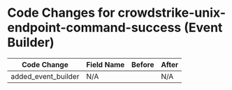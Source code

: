 # Code Changes for crowdstrike-unix-endpoint-command-success (Event Builder)

| Code Change | Field Name | Before | After |
|-------------|------------|--------|-------|
| added_event_builder | N/A |  | N/A |